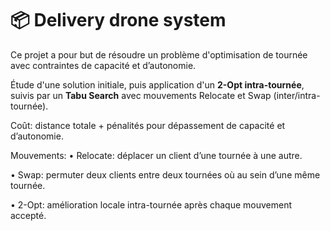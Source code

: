 # 📦 Delivery drone system

Ce projet a pour but de résoudre un problème d'optimisation de tournée avec contraintes de capacité et d’autonomie.

Étude d'une solution initiale, puis application d'un **2-Opt intra-tournée**, suivis par un **Tabu Search** avec mouvements Relocate et Swap (inter/intra-tournée). 

Coût: distance totale + pénalités pour dépassement de capacité et d’autonomie.

Mouvements:
• Relocate: déplacer un client d’une tournée à une autre. 

• Swap: permuter deux clients entre deux tournées où au sein d’une même tournée.

• 2-Opt: amélioration locale intra-tournée après chaque mouvement accepté.
